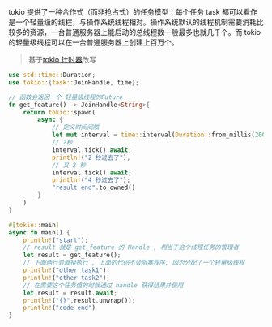 
tokio 提供了一种合作式（而非抢占式）的任务模型：每个任务 task 都可以看作是一个轻量级的线程，与操作系统线程相对。操作系统默认的线程机制需要消耗比较多的资源，一台普通服务器上能启动的总线程数一般最多也就几千个。而 tokio 的轻量级线程可以在一台普通服务器上创建上百万个。

>基于[tokio 计时器](tokio%20计时器.md)改写
```rust
use std::time::Duration;
use tokio::{task::JoinHandle, time};

// 函数会返回一个 轻量级线程的Future
fn get_feature() -> JoinHandle<String>{
    return tokio::spawn(
        async {
            // 定义时间间隔
            let mut interval = time::interval(Duration::from_millis(2000));
            // 2秒
            interval.tick().await;
            println!("2 秒过去了");
            // 又 2 秒 
            interval.tick().await;
            println!("4 秒过去了");
            "result end".to_owned()
        }
    )
}

#[tokio::main]
async fn main() {
    println!("start");
    // result 就是 get_feature 的 Handle , 相当于这个线程任务的管理者
    let result = get_feature();
    // 下面两行会直接执行 , 上面的代码不会阻塞程序, 因为分配了一个轻量级线程
    println!("other task1");
    println!("other task2");
    // 在需要这个任务值的时候通过 handle 获得结果并使用
    let result = result.await;
    println!("{}",result.unwrap());
    println!("code end")
}
```